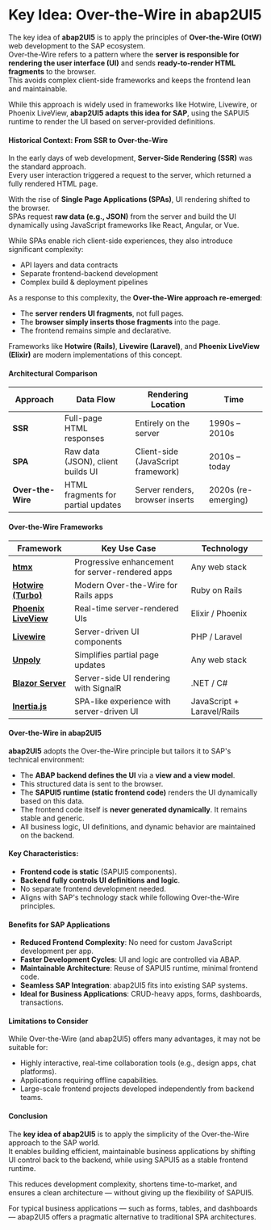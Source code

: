 # Key Idea: Over-the-Wire in abap2UI5

The key idea of **abap2UI5** is to apply the principles of **Over-the-Wire (OtW)** web development to the SAP ecosystem.  
Over-the-Wire refers to a pattern where the **server is responsible for rendering the user interface (UI)** and sends **ready-to-render HTML fragments** to the browser.  
This avoids complex client-side frameworks and keeps the frontend lean and maintainable.

While this approach is widely used in frameworks like Hotwire, Livewire, or Phoenix LiveView, **abap2UI5 adapts this idea for SAP**, using the SAPUI5 runtime to render the UI based on server-provided definitions.

#### Historical Context: From SSR to Over-the-Wire

In the early days of web development, **Server-Side Rendering (SSR)** was the standard approach.  
Every user interaction triggered a request to the server, which returned a fully rendered HTML page.

With the rise of **Single Page Applications (SPAs)**, UI rendering shifted to the browser.  
SPAs request **raw data (e.g., JSON)** from the server and build the UI dynamically using JavaScript frameworks like React, Angular, or Vue.

While SPAs enable rich client-side experiences, they also introduce significant complexity:
- API layers and data contracts
- Separate frontend-backend development
- Complex build & deployment pipelines

As a response to this complexity, the **Over-the-Wire approach re-emerged**:
- The **server renders UI fragments**, not full pages.
- The **browser simply inserts those fragments** into the page.
- The frontend remains simple and declarative.

Frameworks like **Hotwire (Rails)**, **Livewire (Laravel)**, and **Phoenix LiveView (Elixir)** are modern implementations of this concept.

#### Architectural Comparison

| Approach | Data Flow | Rendering Location | Time |
|----------|-----------|-------------------|-------------|
| **SSR** | Full-page HTML responses | Entirely on the server | 1990s – 2010s |
| **SPA** | Raw data (JSON), client builds UI | Client-side (JavaScript framework) | 2010s – today |
| **Over-the-Wire** | HTML fragments for partial updates | Server renders, browser inserts | 2020s (re-emerging) |

#### Over-the-Wire Frameworks

| Framework | Key Use Case | Technology |
|-----------|--------------|------------|
| **[htmx](https://htmx.org/)** | Progressive enhancement for server-rendered apps | Any web stack |
| **[Hotwire (Turbo)](https://hotwired.dev/)** | Modern Over-the-Wire for Rails apps | Ruby on Rails |
| **[Phoenix LiveView](https://hexdocs.pm/phoenix_live_view)** | Real-time server-rendered UIs | Elixir / Phoenix |
| **[Livewire](https://livewire.laravel.com/)** | Server-driven UI components | PHP / Laravel |
| **[Unpoly](https://unpoly.com/)** | Simplifies partial page updates | Any web stack |
| **[Blazor Server](https://learn.microsoft.com/en-us/aspnet/core/blazor/)** | Server-side UI rendering with SignalR | .NET / C# |
| **[Inertia.js](https://inertiajs.com/)** | SPA-like experience with server-driven UI | JavaScript + Laravel/Rails |

#### Over-the-Wire in abap2UI5

**abap2UI5** adopts the Over-the-Wire principle but tailors it to SAP's technical environment:

- The **ABAP backend defines the UI** via a **view and a view model**.
- This structured data is sent to the browser.
- The **SAPUI5 runtime (static frontend code)** renders the UI dynamically based on this data.
- The frontend code itself is **never generated dynamically**. It remains stable and generic.
- All business logic, UI definitions, and dynamic behavior are maintained on the backend.

#### Key Characteristics:
- **Frontend code is static** (SAPUI5 components).
- **Backend fully controls UI definitions and logic**.
- No separate frontend development needed.
- Aligns with SAP's technology stack while following Over-the-Wire principles.

#### Benefits for SAP Applications

- **Reduced Frontend Complexity**: No need for custom JavaScript development per app.
- **Faster Development Cycles**: UI and logic are controlled via ABAP.
- **Maintainable Architecture**: Reuse of SAPUI5 runtime, minimal frontend code.
- **Seamless SAP Integration**: abap2UI5 fits into existing SAP systems.
- **Ideal for Business Applications**: CRUD-heavy apps, forms, dashboards, transactions.

#### Limitations to Consider

While Over-the-Wire (and abap2UI5) offers many advantages, it may not be suitable for:
- Highly interactive, real-time collaboration tools (e.g., design apps, chat platforms).
- Applications requiring offline capabilities.
- Large-scale frontend projects developed independently from backend teams.

#### Conclusion

The **key idea of abap2UI5** is to apply the simplicity of the Over-the-Wire approach to the SAP world.  
It enables building efficient, maintainable business applications by shifting UI control back to the backend, while using SAPUI5 as a stable frontend runtime.

This reduces development complexity, shortens time-to-market, and ensures a clean architecture — without giving up the flexibility of SAPUI5.

For typical business applications — such as forms, tables, and dashboards — abap2UI5 offers a pragmatic alternative to traditional SPA architectures.
